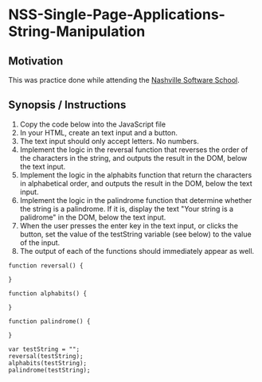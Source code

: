 # NSS-Single-Page-Applications-String-Manipulation

## Motivation
This was practice done while attending the [Nashville Software School](http://nashvillesoftwareschool.com/).

## Synopsis / Instructions

1. Copy the code below into the JavaScript file
1. In your HTML, create an text input and a button.
1. The text input should only accept letters. No numbers.
1. Implement the logic in the reversal function that reverses the order of the characters in the string, and outputs the result in the DOM, below the text input.
1. Implement the logic in the alphabits function that return the characters in alphabetical order, and outputs the result in the DOM, below the text input.
1. Implement the logic in the palindrome function that determine whether the string is a palindrome. If it is, display the text "Your string is a palidrome" in the DOM, below the text input.
1. When the user presses the enter key in the text input, or clicks the button, set the value of the testString variable (see below) to the value of the input.
1. The output of each of the functions should immediately appear as well.

````
function reversal() {

}

function alphabits() {

}

function palindrome() {

}

var testString = "";
reversal(testString);
alphabits(testString);
palindrome(testString);
````